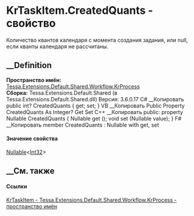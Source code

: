 # KrTaskItem.CreatedQuants - свойство
Количество квантов календаря с момента создания задания, или null, если кванты
календаря не рассчитаны.
## __Definition
 **Пространство имён:**
[Tessa.Extensions.Default.Shared.Workflow.KrProcess](N_Tessa_Extensions_Default_Shared_Workflow_KrProcess.htm)  
 **Сборка:** Tessa.Extensions.Default.Shared (в
Tessa.Extensions.Default.Shared.dll) Версия: 3.6.0.17
C# __Копировать
     public int? CreatedQuants { get; set; }
VB __Копировать
     Public Property CreatedQuants As Integer?
    	Get
    	Set
C++ __Копировать
     public:
    property Nullable<int> CreatedQuants {
    	Nullable<int> get ();
    	void set (Nullable<int> value);
    }
F# __Копировать
     member CreatedQuants : Nullable<int> with get, set
#### Значение свойства
[Nullable](https://learn.microsoft.com/dotnet/api/system.nullable-1)<[Int32](https://learn.microsoft.com/dotnet/api/system.int32)>
##  __См. также
#### Ссылки
[KrTaskItem -
](T_Tessa_Extensions_Default_Shared_Workflow_KrProcess_KrTaskItem.htm)
[Tessa.Extensions.Default.Shared.Workflow.KrProcess - пространство
имён](N_Tessa_Extensions_Default_Shared_Workflow_KrProcess.htm)
